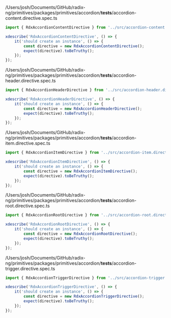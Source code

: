 /Users/josh/Documents/GitHub/radix-ng/primitives/packages/primitives/accordion/__tests__/accordion-content.directive.spec.ts
```typescript
import { RdxAccordionContentDirective } from '../src/accordion-content.directive';

xdescribe('RdxAccordionContentDirective', () => {
    it('should create an instance', () => {
        const directive = new RdxAccordionContentDirective();
        expect(directive).toBeTruthy();
    });
});

```
/Users/josh/Documents/GitHub/radix-ng/primitives/packages/primitives/accordion/__tests__/accordion-header.directive.spec.ts
```typescript
import { RdxAccordionHeaderDirective } from '../src/accordion-header.directive';

xdescribe('RdxAccordionHeaderDirective', () => {
    it('should create an instance', () => {
        const directive = new RdxAccordionHeaderDirective();
        expect(directive).toBeTruthy();
    });
});

```
/Users/josh/Documents/GitHub/radix-ng/primitives/packages/primitives/accordion/__tests__/accordion-item.directive.spec.ts
```typescript
import { RdxAccordionItemDirective } from '../src/accordion-item.directive';

xdescribe('RdxAccordionItemDirective', () => {
    it('should create an instance', () => {
        const directive = new RdxAccordionItemDirective();
        expect(directive).toBeTruthy();
    });
});

```
/Users/josh/Documents/GitHub/radix-ng/primitives/packages/primitives/accordion/__tests__/accordion-root.directive.spec.ts
```typescript
import { RdxAccordionRootDirective } from '../src/accordion-root.directive';

xdescribe('RdxAccordionRootDirective', () => {
    it('should create an instance', () => {
        const directive = new RdxAccordionRootDirective();
        expect(directive).toBeTruthy();
    });
});

```
/Users/josh/Documents/GitHub/radix-ng/primitives/packages/primitives/accordion/__tests__/accordion-trigger.directive.spec.ts
```typescript
import { RdxAccordionTriggerDirective } from '../src/accordion-trigger.directive';

xdescribe('RdxAccordionTriggerDirective', () => {
    it('should create an instance', () => {
        const directive = new RdxAccordionTriggerDirective();
        expect(directive).toBeTruthy();
    });
});

```
